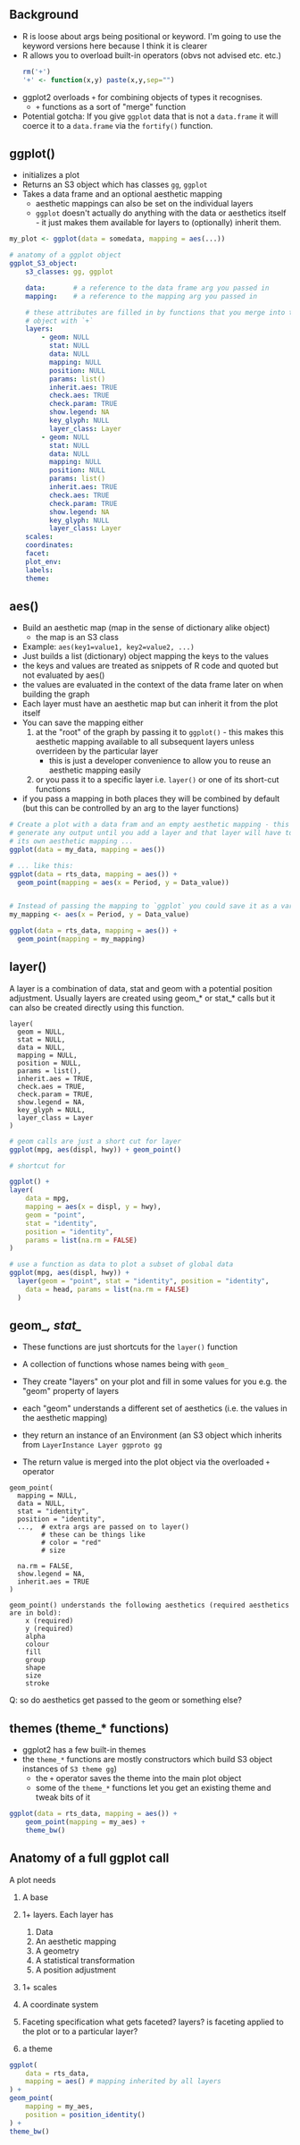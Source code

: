 
## Background

* R is loose about args being positional or keyword. I'm going to use the keyword versions here because I think it is clearer
* R allows you to overload built-in operators (obvs not advised etc. etc.)
    ```r
    rm('+')
    '+' <- function(x,y) paste(x,y,sep="")
    ```
* ggplot2 overloads `+` for combining objects of types it recognises.
    * `+` functions as a sort of "merge" function
* Potential gotcha: If you give `ggplot` data that is not a `data.frame` it will coerce it to a `data.frame` via the `fortify()` function.

## ggplot()

* initializes a plot
* Returns an S3 object which has classes `gg`, `ggplot`
* Takes a data frame and an optional aesthetic mapping
    * aesthetic mappings can also be set on the individual layers
    * `ggplot` doesn't actually do anything with the data or aesthetics itself - it just makes them available for layers to (optionally) inherit them.

```r
my_plot <- ggplot(data = somedata, mapping = aes(...))
```


```yaml
# anatomy of a ggplot object
ggplot_S3_object:
    s3_classes: gg, ggplot

    data:       # a reference to the data frame arg you passed in
    mapping:    # a reference to the mapping arg you passed in

    # these attributes are filled in by functions that you merge into this
    # object with `+`
    layers:
        - geom: NULL
          stat: NULL
          data: NULL
          mapping: NULL
          position: NULL
          params: list()
          inherit.aes: TRUE
          check.aes: TRUE
          check.param: TRUE
          show.legend: NA
          key_glyph: NULL
          layer_class: Layer
        - geom: NULL
          stat: NULL
          data: NULL
          mapping: NULL
          position: NULL
          params: list()
          inherit.aes: TRUE
          check.aes: TRUE
          check.param: TRUE
          show.legend: NA
          key_glyph: NULL
          layer_class: Layer
    scales:
    coordinates:
    facet:
    plot_env:
    labels:
    theme:
```

## aes()

* Build an aesthetic map (map in the sense of dictionary alike object)
    * the map is an S3 class
* Example: `aes(key1=value1, key2=value2, ...)`
* Just builds a list (dictionary) object mapping the keys to the values
* the keys and values are treated as snippets of R code and quoted but not evaluated by aes()
* the values are evaluated in the context of the data frame later on when building the graph
* Each layer must have an aesthetic map but can inherit it from the plot itself
* You can save the mapping either
    1. at the "root" of the graph by passing it to `ggplot()` - this makes this aesthetic mapping available to all subsequent layers unless overrideen by the particular layer
        * this is just a developer convenience to allow you to reuse an aesthetic mapping easily
    2. or you pass it to a specific layer i.e. `layer()` or one of its short-cut functions
* if you pass a mapping in both places they will be combined by default (but this can be controlled by an arg to the layer functions)

```r
# Create a plot with a data fram and an empty aesthetic mapping - this won't
# generate any output until you add a layer and that layer will have to provide
# its own aesthetic mapping ...
ggplot(data = my_data, mapping = aes())

# ... like this:
ggplot(data = rts_data, mapping = aes()) +
  geom_point(mapping = aes(x = Period, y = Data_value))


# Instead of passing the mapping to `ggplot` you could save it as a variable
my_mapping <- aes(x = Period, y = Data_value)

ggplot(data = rts_data, mapping = aes()) +
  geom_point(mapping = my_mapping)
```

## layer()

A layer is a combination of data, stat and geom with a potential position adjustment. Usually layers are created using geom_* or stat_* calls but it can also be created directly using this function.

```
layer(
  geom = NULL,
  stat = NULL,
  data = NULL,
  mapping = NULL,
  position = NULL,
  params = list(),
  inherit.aes = TRUE,
  check.aes = TRUE,
  check.param = TRUE,
  show.legend = NA,
  key_glyph = NULL,
  layer_class = Layer
)
```

```r
# geom calls are just a short cut for layer
ggplot(mpg, aes(displ, hwy)) + geom_point()

# shortcut for

ggplot() +
layer(
    data = mpg,
    mapping = aes(x = displ, y = hwy),
    geom = "point",
    stat = "identity",
    position = "identity",
    params = list(na.rm = FALSE)
)

# use a function as data to plot a subset of global data
ggplot(mpg, aes(displ, hwy)) +
  layer(geom = "point", stat = "identity", position = "identity",
    data = head, params = list(na.rm = FALSE)
  )
```


## geom_*, stat_*

* These functions are just shortcuts for the `layer()` function
* A collection of functions whose names being with `geom_`
* They create "layers" on your plot and fill in some values for you e.g. the "geom" property of layers
* each "geom" understands a different set of aesthetics (i.e. the values in the aesthetic mapping)

* they return an instance of an Environment (an S3 object which inherits from `LayerInstance Layer ggproto gg`
* The return value is merged into the plot object via the overloaded `+` operator

```
geom_point(
  mapping = NULL,
  data = NULL,
  stat = "identity",
  position = "identity",
  ...,  # extra args are passed on to layer()
        # these can be things like
        # color = "red"
        # size

  na.rm = FALSE,
  show.legend = NA,
  inherit.aes = TRUE
)

geom_point() understands the following aesthetics (required aesthetics are in bold):
    x (required)
    y (required)
    alpha
    colour
    fill
    group
    shape
    size
    stroke
```

Q: so do aesthetics get passed to the geom or something else?


## themes (theme_* functions)

* ggplot2 has a few built-in themes
* the `theme_*` functions are mostly constructors which build S3 object instances of `S3 theme gg`)
    * the `+` operator saves the theme into the main plot object
    * some of the `theme_*` functions let you get an existing theme and tweak bits of it

```r
ggplot(data = rts_data, mapping = aes()) +
    geom_point(mapping = my_aes) +
    theme_bw()
```

## Anatomy of a full ggplot call

A plot needs

1. A base
1. 1+ layers. Each layer has
    1. Data
    1. An aesthetic mapping
    1. A geometry
    1. A statistical transformation
    1. A position adjustment
1. 1+ scales
1. A coordinate system
1. Faceting specification
    what gets faceted? layers?
    is faceting applied to the plot or to a particular layer?

1. a theme
```r
ggplot(
    data = rts_data,
    mapping = aes() # mapping inherited by all layers
) +
geom_point(
    mapping = my_aes,
    position = position_identity()
) +
theme_bw()
```
